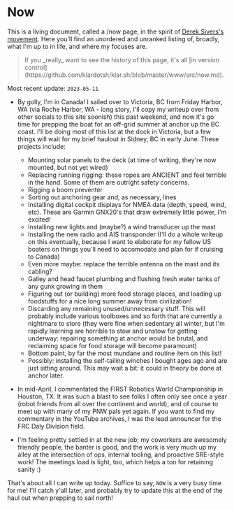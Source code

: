 # Now

This is a living document, called a /now page, in the spirit of [Derek Sivers's
movement](https://sive.rs/nowff). Here you'll find an unordered and unranked
listing of, broadly, what I'm up to in life, and where my focuses are.

> <span class="tangential">
> If you _really_ want to see the history of this page, it's all [in version
> control](https://github.com/klardotsh/klar.sh/blob/master/www/src/now.md).
> </span>

Most recent update: `2023-05-11`

- By golly, I'm in Canada! I sailed over to Victoria, BC from Friday Harbor, WA
  (via Roche Harbor, WA - long story, I'll copy my writeup over from other
  socials to this site soonish) this past weekend, and now it's go time for
  prepping the boat for an off-grid summer at anchor up the BC coast. I'll be
  doing most of this list at the dock in Victoria, but a few things will wait
  for my brief haulout in Sidney, BC in early June. These projects include:
    * Mounting solar panels to the deck (at time of writing, they're now
      mounted, but not yet wired)
    * Replacing running rigging: these ropes are ANCIENT and feel terrible in
      the hand. Some of them are outright safety concerns.
    * Rigging a boom preventer
    * Sorting out anchoring gear and, as necessary, lines
    * Installing digital cockpit displays for NMEA data (depth, speed, wind,
      etc). These are Garmin GNX20's that draw extremely little power, I'm
      excited!
    * Installing new lights and (maybe?) a wind transducer up the mast
    * Installing the new radio and AIS transponder (I'll do a whole writeup on
      this eventually, because I want to elaborate for my fellow US boaters on
      things you'll need to accomodate and plan for if cruising to Canada)
    * Even more maybe: replace the terrible antenna on the mast and its
      cabling?
    * Galley and head faucet plumbing and flushing fresh water tanks of any
      gunk growing in them
    * Figuring out (or building) more food storage places, and loading up
      foodstuffs for a nice long summer away from civilization!
    * Discarding any remaining unused/unnecessary stuff. This will probably
      include various toolboxes and so forth that are currently a nightmare to
      store (they were fine when sedentary all winter, but I'm rapidly learning
      are horrible to stow and unstow for getting underway: repairing something
      at anchor would be brutal, and reclaiming space for food storage will
      become paramount)
    * Bottom paint, by far the most mundane and routine item on this list!
    * Possibly: installing the self-tailing winches I bought ages ago and are
      just sitting around. This may wait a bit: it could in theory be done at
      anchor later.

- In mid-April, I commentated the FIRST Robotics World Championship in Houston,
  TX. It was such a blast to see folks I often only see once a year (robot
  friends from all over the continent and world), and of course to meet up with
  many of my PNW pals yet again. If you want to find my commentary in the
  YouTube archives, I was the lead announcer for the FRC Daly Division field.

- I'm feeling pretty settled in at the new job; my coworkers are awesomely
  friendly people, the banter is good, and the work is very much up my alley at
  the intersection of ops, internal tooling, and proactive SRE-style work! The
  meetings load is light, too, which helps a ton for retaining sanity :)

That's about all I can write up today. Suffice to say, `NOW` is a very busy
time for me! I'll catch y'all later, and probably try to update this at the end
of the haul out when prepping to sail north!
